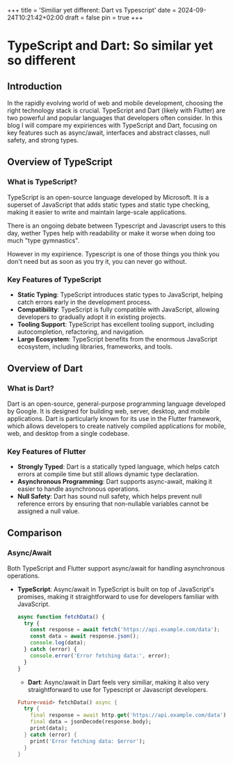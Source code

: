 +++
title = 'Similiar yet different: Dart vs Typescript'
date = 2024-09-24T10:21:42+02:00
draft = false
pin = true
+++

# TypeScript and Dart: So similar yet so different

## Introduction

In the rapidly evolving world of web and mobile development, choosing the right technology stack is crucial. TypeScript and Dart (likely with Flutter) are two powerful and popular languages that developers often consider. In this blog I will compare my expiriences with TypeScript and Dart, focusing on key features such as async/await, interfaces and abstract classes, null safety, and strong types.

## Overview of TypeScript

### What is TypeScript?

TypeScript is an open-source language developed by Microsoft. It is a superset of JavaScript that adds static types and static type checking, making it easier to write and maintain large-scale applications.

There is an ongoing debate between Typescript and Javascript users to this day, wether Types help with readability or make it worse when doing too much "type gymnastics".

However in my expirience. Typescript is one of those things you think you don't need but as soon as you try it, you can never go without.

### Key Features of TypeScript

- **Static Typing**: TypeScript introduces static types to JavaScript, helping catch errors early in the development process.
- **Compatibility**: TypeScript is fully compatible with JavaScript, allowing developers to gradually adopt it in existing projects.
- **Tooling Support**: TypeScript has excellent tooling support, including autocompletion, refactoring, and navigation.
- **Large Ecosystem**: TypeScript benefits from the enormous JavaScript ecosystem, including libraries, frameworks, and tools.

## Overview of Dart

### What is Dart?

Dart is an open-source, general-purpose programming language developed by Google. It is designed for building web, server, desktop, and mobile applications. Dart is particularly known for its use in the Flutter framework, which allows developers to create natively compiled applications for mobile, web, and desktop from a single codebase.

### Key Features of Flutter

- **Strongly Typed**: Dart is a statically typed language, which helps catch errors at compile time but still allows dynamic type declaration.
- **Asynchronous Programming**: Dart supports async-await, making it easier to handle asynchronous operations.
- **Null Safety**: Dart has sound null safety, which helps prevent null reference errors by ensuring that non-nullable variables cannot be assigned a null value.

## Comparison

### Async/Await

Both TypeScript and Flutter support async/await for handling asynchronous operations.

- **TypeScript**: Async/await in TypeScript is built on top of JavaScript's promises, making it straightforward to use for developers familiar with JavaScript.

  ```typescript
  async function fetchData() {
    try {
      const response = await fetch('https://api.example.com/data');
      const data = await response.json();
      console.log(data);
    } catch (error) {
      console.error('Error fetching data:', error);
    }
  }
  ```

  - **Dart**: Async/await in Dart feels very similiar, making it also very straightforward to use for Typescript or Javascript developers.

  ```dart
  Future<void> fetchData() async {
    try {
      final response = await http.get('https://api.example.com/data');
      final data = jsonDecode(response.body);
      print(data);
    } catch (error) {
      print('Error fetching data: $error');
    }
  }
  ```
